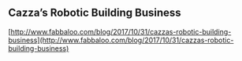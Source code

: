 ## Cazza’s Robotic Building Business
  
  [http://www.fabbaloo.com/blog/2017/10/31/cazzas-robotic-building-business](http://www.fabbaloo.com/blog/2017/10/31/cazzas-robotic-building-business)